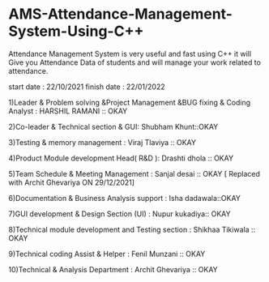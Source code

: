 # AMS-Attendance-Management-System-Using-C++
Attendance Management System is very useful and fast using C++ it will Give you Attendance Data of students  and will manage your work related to attendance.

start date : 22/10/2021
finish date : 22/01/2022

1)Leader & Problem solving &Project Management &BUG fixing & Coding Analyst : HARSHIL RAMANI :: OKAY

2)Co-leader & Technical section & GUI: Shubham Khunt::OKAY

3)Testing & memory management : Viraj Tlaviya  :: OKAY

4)Product Module development Head( R&D ): Drashti dhola :: OKAY

5)Team Schedule &  Meeting Management : Sanjal desai :: OKAY [ Replaced with Archit Ghevariya ON 29/12/2021]

6)Documentation & Business Analysis support  : Isha dadawala::OKAY

7)GUI development & Design Section (UI) : Nupur kukadiya:: OKAY

8)Technical module development and Testing section : Shikhaa Tikiwala :: OKAY

9)Technical coding Assist & Helper : Fenil Munzani :: OKAY

10)Technical & Analysis Department : Archit Ghevariya :: OKAY

